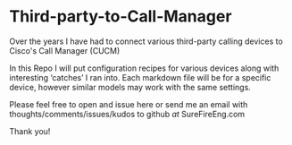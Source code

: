 # Third-party-to-Call-Manager

Over the years I have had to connect various third-party calling devices to Cisco's Call Manager (CUCM)

In this Repo I will put configuration recipes for various devices along with interesting ‘catches’ I ran into. Each markdown file will be for a specific device, however similar models may work with the same settings.

Please feel free to open and issue here or send me an email with thoughts/comments/issues/kudos to github *at* SureFireEng.com

Thank you!
